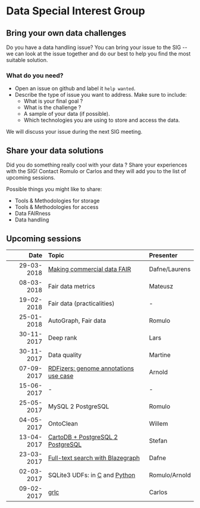 #  Data Special Interest Group

## Bring your own data challenges

Do you have a data handling issue? You can bring your issue to the SIG -- we can look at the issue together and do our best to help you find the most suitable solution.

### What do you need?

 - Open an issue on github and label it `help wanted`.
 - Describe the type of issue you want to address. Make sure to include:
    - What is your final goal ?
    - What is the challenge ?
    - A sample of your data (if possible).
    - Which technologies you are using to store and access the data.

We will discuss your issue during the next SIG meeting.

## Share your data solutions

Did you do something really cool with your data ? Share your experiences with the SIG! Contact Romulo or Carlos and they will add you to the list of upcoming sessions.

Possible things you might like to share:
 - Tools & Methodologies for storage
 - Tools & Methodologies for access
 - Data FAIRness
 - Data handling

## Upcoming sessions

| Date          | Topic                                      | Presenter  |
| -------------:|:------------------------------------------ |:---------- |
| 29-03-2018    | [Making commercial data FAIR](https://github.com/NLeSC/data-sig/issues/14)|Dafne/Laurens|
| 08-03-2018    | Fair data metrics                          | Mateusz    |
| 19-02-2018    | Fair data (practicalities)                 | -          |
| 25-01-2018    | AutoGraph, Fair data                       | Romulo     |
| 30-11-2017    | Deep rank                                  | Lars       |
| 30-11-2017    | Data quality                               | Martine    |
| 07-09-2017    | [RDFizers: genome annotations use case](workshops/rdfizers)   | Arnold     |
| 15-06-2017    | -                                          | -          |
| 25-05-2017    | MySQL 2 PostgreSQL                         | Romulo     |
| 04-05-2017    | OntoClean                                  | Willem     |
| 13-04-2017    | [CartoDB + PostgreSQL 2 PostgreSQL](workshops/cartodb-fdw)    | Stefan     |
| 23-03-2017    | [Full-text search with Blazegraph](workshops/solr-blazegraph) | Dafne      |
| 02-03-2017    | SQLite3 UDFs: in [C](workshops/sqlite3_udfs/c/) and [Python](workshops/sqlite3_udfs/python)| Romulo/Arnold|
| 09-02-2017    | [grlc](./workshops/grlc.md)                | Carlos     |
